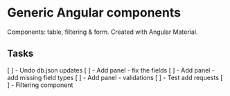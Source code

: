 
# Generic Angular components
Components: table, filtering & form.
Created with Angular Material.

## Tasks
[ ] - Undo db.json updates
[ ] - Add panel - fix the fields
[ ] - Add panel - add missing field types
[ ] - Add panel - validations
[ ] - Test add requests
[ ] - Filtering component
